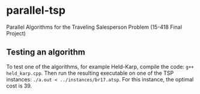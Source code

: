 # parallel-tsp
Parallel Algorithms for the Traveling Salesperson Problem (15-418 Final Project)

## Testing an algorithm
To test one of the algorithms, for example Held-Karp, compile the code: `g++ held_karp.cpp`. Then run the resulting executable on one of the TSP instances: `./a.out < ../instances/br17.atsp`. For this instance, the optimal cost is 39.
